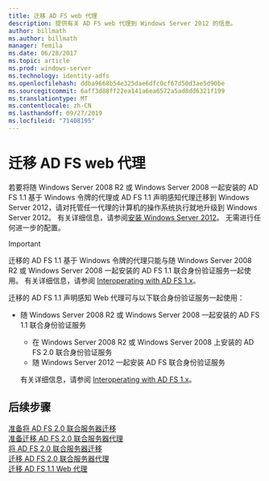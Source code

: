 ```yaml
---
title: 迁移 AD FS web 代理
description: 提供有关 AD FS web 代理到 Windows Server 2012 的信息。
author: billmath
ms.author: billmath
manager: femila
ms.date: 06/28/2017
ms.topic: article
ms.prod: windows-server
ms.technology: identity-adfs
ms.openlocfilehash: ddba9668b54e325dae6dfc0cf67d50d3ae5d90be
ms.sourcegitcommit: 6aff3d88ff22ea141a6ea6572a5ad8dd6321f199
ms.translationtype: MT
ms.contentlocale: zh-CN
ms.lasthandoff: 09/27/2019
ms.locfileid: "71408195"
---
```

# <a name="migrate-the-ad-fs-web-agent"></a>迁移 AD FS web 代理

若要将随 Windows Server 2008 R2 或 Windows Server 2008 一起安装的 AD FS 1.1 基于 Windows 令牌的代理或 AD FS 1.1 声明感知代理迁移到 Windows Server 2012，请对托管任一代理的计算机的操作系统执行就地升级到 Windows Server 2012。 有关详细信息，请参阅[安装 Windows Server 2012](https://technet.microsoft.com/library/jj134246.aspx)。 无需进行任何进一步的配置。  
  
> [!IMPORTANT]
>  迁移的 AD FS 1.1 基于 Windows 令牌的代理只能与随 Windows Server 2008 R2 或 Windows Server 2008 一起安装的 AD FS 1.1 联合身份验证服务一起使用。 有关详细信息，请参阅 [Interoperating with AD FS 1.x](Interoperating-with-AD-FS-1.x.md)。  
> 
>  迁移的 AD FS 1.1 声明感知 Web 代理可与以下联合身份验证服务一起使用：  
> 
> - 随 Windows Server 2008 R2 或 Windows Server 2008 一起安装的 AD FS 1.1 联合身份验证服务  
>   -   在 Windows Server 2008 R2 或 Windows Server 2008 上安装的 AD FS 2.0 联合身份验证服务  
>   -   随 Windows Server 2012 一起安装 AD FS 联合身份验证服务  
> 
>   有关详细信息，请参阅 [Interoperating with AD FS 1.x](Interoperating-with-AD-FS-1.x.md)。  
  
  
## <a name="next-steps"></a>后续步骤
 [准备将 AD FS 2.0 联合服务器迁移](prepare-to-migrate-ad-fs-fed-server.md)   
 [准备迁移 AD FS 2.0 联合服务器代理](prepare-to-migrate-ad-fs-fed-proxy.md)   
 [将 AD FS 2.0 联合服务器迁移](migrate-the-ad-fs-fed-server.md)   
 [迁移 AD FS 2.0 联合服务器代理](migrate-the-ad-fs-2-fed-server-proxy.md)   
 [迁移 AD FS 1.1 Web 代理](migrate-the-ad-fs-web-agent.md)
